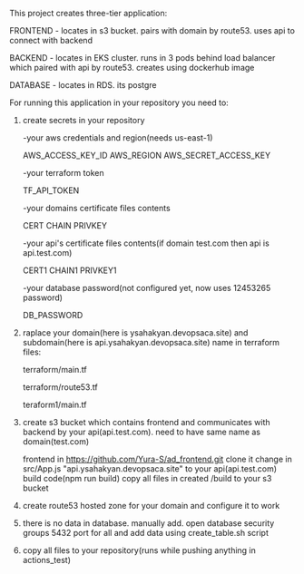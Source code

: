 This project creates three-tier application:

FRONTEND - locates in s3 bucket. pairs with domain by route53. uses api to connect with backend

BACKEND - locates in EKS cluster. runs in 3 pods behind load balancer which paired with api by route53. creates using dockerhub image

DATABASE - locates in RDS. its postgre


For running this application in your repository you need to:

1) create secrets in your repository

   -your aws credentials and region(needs us-east-1)

   AWS_ACCESS_KEY_ID
   AWS_REGION
   AWS_SECRET_ACCESS_KEY

   -your terraform token

   TF_API_TOKEN

   -your domains certificate files contents
   
   CERT
   CHAIN
   PRIVKEY

   -your api's certificate files contents(if domain test.com then api is api.test.com)
   
   CERT1
   CHAIN1
   PRIVKEY1

   -your database password(not configured yet, now uses 12453265 password)

   DB_PASSWORD
   

3) raplace your domain(here is ysahakyan.devopsaca.site) and subdomain(here is api.ysahakyan.devopsaca.site) name in terraform files:

   terraform/main.tf
   
   terraform/route53.tf
   
   teraform1/main.tf

4) create s3 bucket which contains frontend and communicates with backend by your api(api.test.com). need to have same name as domain(test.com)

   frontend in https://github.com/Yura-S/ad_frontend.git
   clone it
   change in src/App.js "api.ysahakyan.devopsaca.site" to your api(api.test.com)
   build code(npm run build)
   copy all files in created /build to your s3 bucket

5) create route53 hosted zone for your domain and configure it to work

6) there is no data in database. manually add. open database security groups 5432 port for all and add data using create_table.sh script 

7) copy all files to your repository(runs while pushing anything in actions_test)
